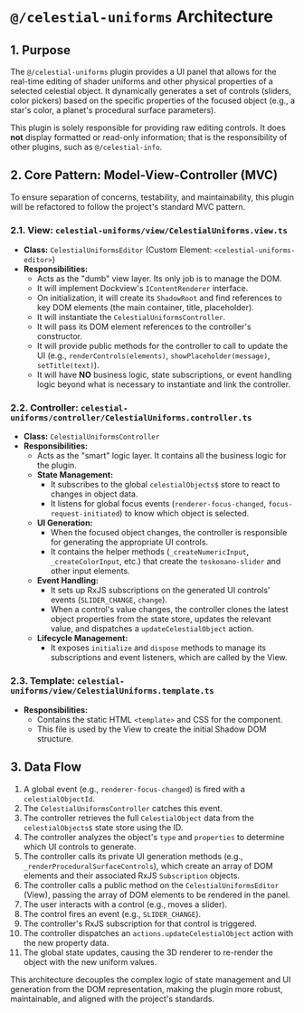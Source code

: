 # `@/celestial-uniforms` Architecture

## 1. Purpose

The `@/celestial-uniforms` plugin provides a UI panel that allows for the real-time editing of shader uniforms and other physical properties of a selected celestial object. It dynamically generates a set of controls (sliders, color pickers) based on the specific properties of the focused object (e.g., a star's color, a planet's procedural surface parameters).

This plugin is solely responsible for providing raw editing controls. It does **not** display formatted or read-only information; that is the responsibility of other plugins, such as `@/celestial-info`.

## 2. Core Pattern: Model-View-Controller (MVC)

To ensure separation of concerns, testability, and maintainability, this plugin will be refactored to follow the project's standard MVC pattern.

### 2.1. View: `celestial-uniforms/view/CelestialUniforms.view.ts`

- **Class:** `CelestialUniformsEditor` (Custom Element: `<celestial-uniforms-editor>`)
- **Responsibilities:**
  - Acts as the "dumb" view layer. Its only job is to manage the DOM.
  - It will implement Dockview's `IContentRenderer` interface.
  - On initialization, it will create its `ShadowRoot` and find references to key DOM elements (the main container, title, placeholder).
  - It will instantiate the `CelestialUniformsController`.
  - It will pass its DOM element references to the controller's constructor.
  - It will provide public methods for the controller to call to update the UI (e.g., `renderControls(elements)`, `showPlaceholder(message)`, `setTitle(text)`).
  - It will have **NO** business logic, state subscriptions, or event handling logic beyond what is necessary to instantiate and link the controller.

### 2.2. Controller: `celestial-uniforms/controller/CelestialUniforms.controller.ts`

- **Class:** `CelestialUniformsController`
- **Responsibilities:**
  - Acts as the "smart" logic layer. It contains all the business logic for the plugin.
  - **State Management:**
    - It subscribes to the global `celestialObjects$` store to react to changes in object data.
    - It listens for global focus events (`renderer-focus-changed`, `focus-request-initiated`) to know which object is selected.
  - **UI Generation:**
    - When the focused object changes, the controller is responsible for generating the appropriate UI controls.
    - It contains the helper methods (`_createNumericInput`, `_createColorInput`, etc.) that create the `teskooano-slider` and other input elements.
  - **Event Handling:**
    - It sets up RxJS subscriptions on the generated UI controls' events (`SLIDER_CHANGE`, `change`).
    - When a control's value changes, the controller clones the latest object properties from the state store, updates the relevant value, and dispatches a `updateCelestialObject` action.
  - **Lifecycle Management:**
    - It exposes `initialize` and `dispose` methods to manage its subscriptions and event listeners, which are called by the View.

### 2.3. Template: `celestial-uniforms/view/CelestialUniforms.template.ts`

- **Responsibilities:**
  - Contains the static HTML `<template>` and CSS for the component.
  - This file is used by the View to create the initial Shadow DOM structure.

## 3. Data Flow

1.  A global event (e.g., `renderer-focus-changed`) is fired with a `celestialObjectId`.
2.  The `CelestialUniformsController` catches this event.
3.  The controller retrieves the full `CelestialObject` data from the `celestialObjects$` state store using the ID.
4.  The controller analyzes the object's `type` and `properties` to determine which UI controls to generate.
5.  The controller calls its private UI generation methods (e.g., `_renderProceduralSurfaceControls`), which create an array of DOM elements and their associated RxJS `Subscription` objects.
6.  The controller calls a public method on the `CelestialUniformsEditor` (View), passing the array of DOM elements to be rendered in the panel.
7.  The user interacts with a control (e.g., moves a slider).
8.  The control fires an event (e.g., `SLIDER_CHANGE`).
9.  The controller's RxJS subscription for that control is triggered.
10. The controller dispatches an `actions.updateCelestialObject` action with the new property data.
11. The global state updates, causing the 3D renderer to re-render the object with the new uniform values.

This architecture decouples the complex logic of state management and UI generation from the DOM representation, making the plugin more robust, maintainable, and aligned with the project's standards.
